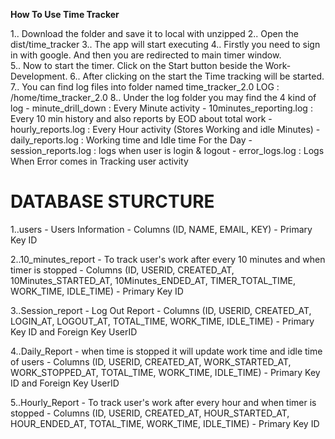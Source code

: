 **How To Use Time Tracker**

1.. Download the folder and save it to local with unzipped
2.. Open the dist/time_tracker
3.. The app will start executing
4.. Firstly you need to sign in with google. And then you are redirected to main timer window.	
5.. Now to start the timer. Click on the Start button beside the Work-Development.
6.. After clicking on the start the Time tracking will be started.
7.. You can find log files into folder named time_tracker_2.0 
	LOG : /home/time_tracker_2.0
8.. Under the log folder you may find the 4 kind of log 
	- minute_drill_down : Every Minute activity
	- 10minutes_reporting.log : Every 10 min history and also reports by EOD about total work 
	- hourly_reports.log : Every Hour activity (Stores Working and idle Minutes)
	- daily_reports.log : Working time and Idle time For the Day
	- session_reports.log : logs when user is login & logout
	- error_logs.log : Logs When Error comes in Tracking user activity


# DATABASE STURCTURE

1..users
	- Users Information
	- Columns (ID, NAME, EMAIL, KEY)
	- Primary Key ID

2..10_minutes_report
	- To track user's work after every 10 minutes and when timer is stopped
	- Columns (ID, USERID, CREATED_AT, 10Minutes_STARTED_AT, 10Minutes_ENDED_AT, TIMER_TOTAL_TIME, WORK_TIME, IDLE_TIME)
	- Primary Key ID

3..Session_report
	- Log Out Report
	- Columns (ID, USERID, CREATED_AT, LOGIN_AT, LOGOUT_AT, TOTAL_TIME, WORK_TIME, IDLE_TIME)
	- Primary Key ID and Foreign Key UserID

4..Daily_Report
	- when time is stopped it will update work time and idle time of users
	- Columns (ID, USERID, CREATED_AT, WORK_STARTED_AT, WORK_STOPPED_AT, TOTAL_TIME, WORK_TIME, IDLE_TIME)
	- Primary Key ID and Foreign Key UserID

5..Hourly_Report 
	- To track user's work after every hour and when timer is stopped
	- Columns (ID, USERID, CREATED_AT, HOUR_STARTED_AT, HOUR_ENDED_AT, TOTAL_TIME, WORK_TIME, IDLE_TIME)
	- Primary Key ID
